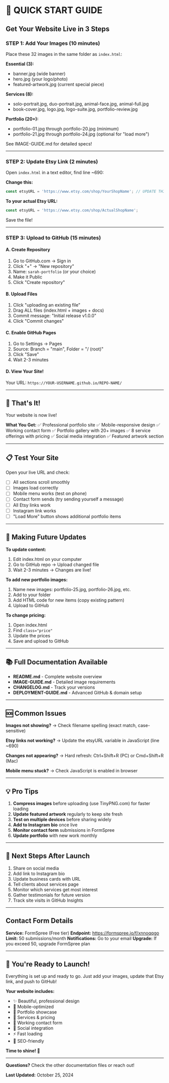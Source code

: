 # 🚀 QUICK START GUIDE

## Get Your Website Live in 3 Steps

### STEP 1: Add Your Images (10 minutes)
Place these 32 images in the same folder as `index.html`:

**Essential (3):**
- banner.jpg (wide banner)
- hero.jpg (your logo/photo)
- featured-artwork.jpg (current special piece)

**Services (8):**
- solo-portrait.jpg, duo-portrait.jpg, animal-face.jpg, animal-full.jpg
- book-cover.jpg, logo.jpg, logo-suite.jpg, portfolio-review.jpg

**Portfolio (20+):**
- portfolio-01.jpg through portfolio-20.jpg (minimum)
- portfolio-21.jpg through portfolio-24.jpg (optional for "load more")

See IMAGE-GUIDE.md for detailed specs!

---

### STEP 2: Update Etsy Link (2 minutes)
Open `index.html` in a text editor, find line ~690:

**Change this:**
```javascript
const etsyURL = 'https://www.etsy.com/shop/YourShopName'; // UPDATE THIS
```

**To your actual Etsy URL:**
```javascript
const etsyURL = 'https://www.etsy.com/shop/ActualShopName';
```

Save the file!

---

### STEP 3: Upload to GitHub (15 minutes)

#### A. Create Repository
1. Go to GitHub.com → Sign in
2. Click "+" → "New repository"
3. Name: `sarah-portfolio` (or your choice)
4. Make it Public
5. Click "Create repository"

#### B. Upload Files
1. Click "uploading an existing file"
2. Drag ALL files (index.html + images + docs)
3. Commit message: "Initial release v1.0.0"
4. Click "Commit changes"

#### C. Enable GitHub Pages
1. Go to Settings → Pages
2. Source: Branch = "main", Folder = "/ (root)"
3. Click "Save"
4. Wait 2-3 minutes

#### D. View Your Site!
Your URL: `https://YOUR-USERNAME.github.io/REPO-NAME/`

---

## 🎯 That's It!

Your website is now live! 

**What You Get:**
✅ Professional portfolio site
✅ Mobile-responsive design
✅ Working contact form
✅ Portfolio gallery with 20+ images
✅ 8 service offerings with pricing
✅ Social media integration
✅ Featured artwork section

---

## 📋 Test Your Site

Open your live URL and check:
- [ ] All sections scroll smoothly
- [ ] Images load correctly
- [ ] Mobile menu works (test on phone)
- [ ] Contact form sends (try sending yourself a message)
- [ ] All Etsy links work
- [ ] Instagram link works
- [ ] "Load More" button shows additional portfolio items

---

## 🔄 Making Future Updates

**To update content:**
1. Edit index.html on your computer
2. Go to GitHub repo → Upload changed file
3. Wait 2-3 minutes → Changes are live!

**To add new portfolio images:**
1. Name new images: portfolio-25.jpg, portfolio-26.jpg, etc.
2. Add to your folder
3. Add HTML code for new items (copy existing pattern)
4. Upload to GitHub

**To change pricing:**
1. Open index.html
2. Find `class="price"`
3. Update the prices
4. Save and upload to GitHub

---

## 📚 Full Documentation Available

- **README.md** - Complete website overview
- **IMAGE-GUIDE.md** - Detailed image requirements
- **CHANGELOG.md** - Track your versions
- **DEPLOYMENT-GUIDE.md** - Advanced GitHub & domain setup

---

## 🆘 Common Issues

**Images not showing?**
→ Check filename spelling (exact match, case-sensitive)

**Etsy links not working?**
→ Update the etsyURL variable in JavaScript (line ~690)

**Changes not appearing?**
→ Hard refresh: Ctrl+Shift+R (PC) or Cmd+Shift+R (Mac)

**Mobile menu stuck?**
→ Check JavaScript is enabled in browser

---

## 💡 Pro Tips

1. **Compress images** before uploading (use TinyPNG.com) for faster loading
2. **Update featured artwork** regularly to keep site fresh
3. **Test on multiple devices** before sharing widely
4. **Add to Instagram bio** once live
5. **Monitor contact form** submissions in FormSpree
6. **Update portfolio** with new work monthly

---

## 🎨 Next Steps After Launch

1. Share on social media
2. Add link to Instagram bio
3. Update business cards with URL
4. Tell clients about services page
5. Monitor which services get most interest
6. Gather testimonials for future version
7. Track site visits in GitHub Insights

---

## Contact Form Details

**Service:** FormSpree (Free tier)
**Endpoint:** https://formspree.io/f/xnnoqqgo
**Limit:** 50 submissions/month
**Notifications:** Go to your email
**Upgrade:** If you exceed 50, upgrade FormSpree plan

---

## 🎉 You're Ready to Launch!

Everything is set up and ready to go. Just add your images, update that Etsy link, and push to GitHub!

**Your website includes:**
- ✨ Beautiful, professional design
- 📱 Mobile-optimized
- 🎨 Portfolio showcase
- 💼 Services & pricing
- 📧 Working contact form
- 🔗 Social integration
- ⚡ Fast loading
- 🎯 SEO-friendly

**Time to shine! 🚀**

---

**Questions?** Check the other documentation files or reach out!

**Last Updated:** October 25, 2024